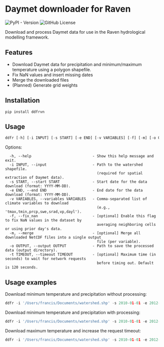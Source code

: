 # Daymet downloader for Raven
![PyPI - Version](https://img.shields.io/pypi/v/ddfrvn)
![GitHub License](https://img.shields.io/github/license/Scriptbash/DaymetDownloaderForRaven)

Download and process Daymet data for use in the Raven hydrological modelling framework.


## Features
 - Download Daymet data for precipitation and minimum/maximum temperature using a polygon shapefile.
 - Fix NaN values and insert missing dates
 - Merge the downloaded files
 - (Planned) Generate grid weights

## Installation

```shell
pip install ddfrvn
```

## Usage

```python
ddfr [-h] [-i INPUT] [-s START] [-e END] [-v VARIABLES] [-f] [-m] [-o OUTPUT] [-t TIMEOUT]
```
Options:
```
  -h, --help                            - Show this help message and exit.
  -i INPUT, --input                     - Path to the watershed shapefile.
                                          (required for spatial extraction of Daymet data).
  -s START, --start START               - Start date for the data download (format: YYYY-MM-DD).
  -e END, --end END                     - End date for the data download (format: YYYY-MM-DD).
  -v VARIABLES, --variables VARIABLES   - Comma-separated list of climate variables to download 
                                          (e.g., 'tmax,tmin,prcp,swe,srad,vp,dayl').
  -f, --fix_nan                         - [optional] Enable this flag to fix NaN values in the dataset by
                                          averaging neighboring cells or using prior day's data.
  -m, --merge                           - [optional] Merge all downloaded NetCDF files into a single output
                                          file (per variable).
  -o OUTPUT, --output OUTPUT            - Path to save the processed data (output directory).
  -t TIMEOUT, --timeout TIMEOUT         - [optional] Maximum time (in seconds) to wait for network requests
                                          before timing out. Default is 120 seconds.
```
## Usage examples

Download minimum temperature and precipitation without processing:

```python
ddfr -i '/Users/francis/Documents/watershed.shp' -s 2010-01-01 -e 2012-12-31 -v 'tmin,prcp' -o '/Users/francis/Documents/output'
```

Download minimum temperature and precipitation with processing:

```python
ddfr -i '/Users/francis/Documents/watershed.shp' -s 2010-01-01 -e 2012-12-31 -v 'tmin,prcp' -f -m -o '/Users/francis/Documents/output'
```

Download maximum temperature and increase the request timeout:

```python
ddfr -i '/Users/francis/Documents/watershed.shp' -s 2010-01-01 -e 2012-12-31 -v 'tmax' -o '/Users/francis/Documents/output' -t 360
```